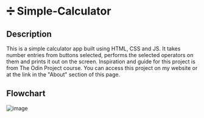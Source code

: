 # ➗ Simple-Calculator
## Description
This is a simple calculator app built using HTML, CSS and JS. It takes number entries from buttons selected, performs the selected operators on them and prints it out on the screen. Inspiration and guide for this project is from The Odin Project course. You can access this project on my website or at the link in the "About" section of this page.
## Flowchart
![image](https://user-images.githubusercontent.com/84350865/168444580-cac7c3cd-656c-4a52-b19e-90f72ee76c45.png)

